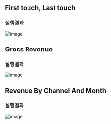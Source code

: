 ## First touch, Last touch
### 실행결과
![image](https://user-images.githubusercontent.com/41178045/230491867-e35a950b-3c77-4948-8cfb-0ca1e7f6e294.png)

## Gross Revenue
### 실행결과
![image](https://user-images.githubusercontent.com/41178045/230491791-2bd024da-f1c2-4d2e-a12d-8ce5ac59c225.png)

## Revenue By Channel And Month
### 실행결과
![image](https://user-images.githubusercontent.com/41178045/232136819-ac0414c3-cf99-499f-8eef-76be9baae4b9.png)
